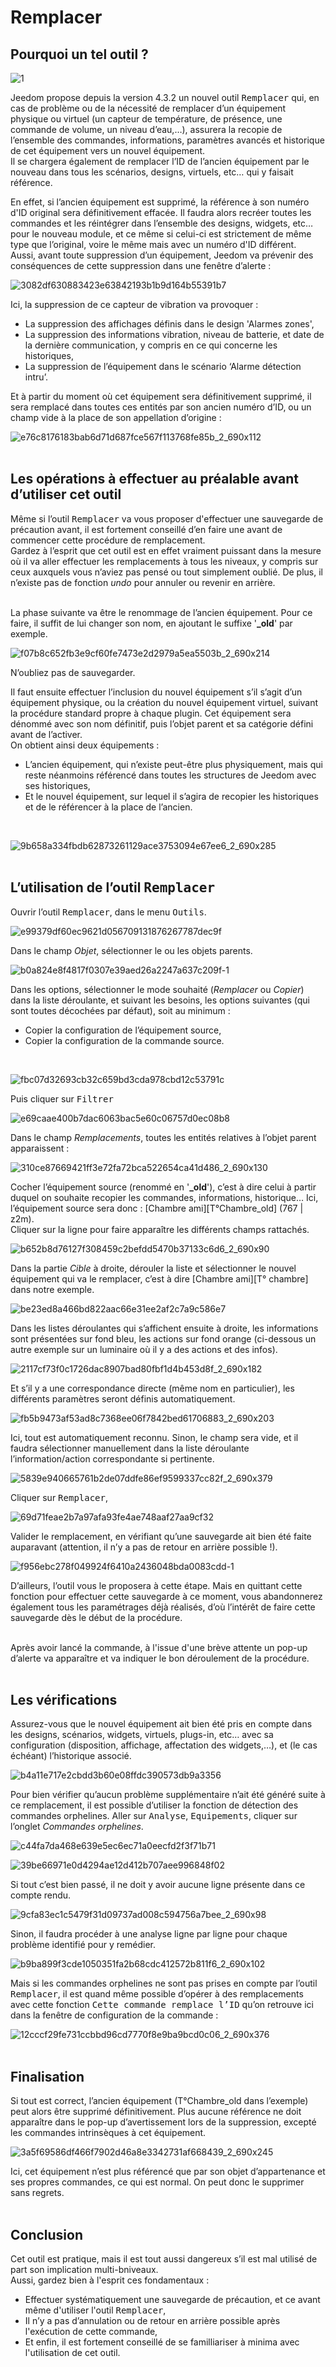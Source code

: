  # Remplacer

## Pourquoi un tel outil ?

![1](https://github.com/jngdan/core/alpha/docs/images/replace1.png)

Jeedom propose depuis la version 4.3.2 un nouvel outil <kbd>Remplacer</kbd> qui, en cas de problème ou de la nécessité de remplacer d’un équipement physique ou virtuel (un capteur de température, de présence, une commande de volume, un niveau d’eau,…), assurera la recopie de l’ensemble des commandes, informations, paramètres avancés et historique de cet équipement vers un nouvel équipement.<br>
Il se chargera également de remplacer l’ID de l’ancien équipement par le nouveau dans tous les scénarios, designs, virtuels, etc… qui y faisait référence.

En effet, si l’ancien équipement est supprimé, la référence à son numéro d'ID original sera définitivement effacée. Il faudra alors recréer toutes les commandes et les réintégrer dans l’ensemble des designs, widgets, etc… pour le nouveau module, et ce même si celui-ci est strictement de même type que l’original, voire le même mais avec un numéro d'ID différent.<br>
Aussi, avant toute suppression d’un équipement, Jeedom va prévenir des conséquences de cette suppression dans une fenêtre d’alerte :

![3082df630883423e63842193b1b9d164b55391b7](https://github.com/jngdan/core/alpha/docs/images/replace2.png)

Ici, la suppression de ce capteur de vibration va provoquer :

- La suppression des affichages définis dans le design 'Alarmes zones',
- La suppression des informations vibration, niveau de batterie, et date de la dernière communication, y compris en ce qui concerne les historiques,
- La suppression de l’équipement dans le scénario ‘Alarme détection intru’.

Et à partir du moment où cet équipement sera définitivement supprimé, il sera remplacé dans toutes ces entités par son ancien numéro d’ID, ou un champ vide à la place de son appellation d’origine :

![e76c8176183bab6d71d687fce567f113768fe85b_2_690x112](https://github.com/jngdan/core/alpha/docs/images/replace3.png)
<br><br>

## Les opérations à effectuer au préalable avant d’utiliser cet outil

Même si l’outil <kbd>Remplacer</kbd> va vous proposer d'effectuer une sauvegarde de précaution avant, il est fortement conseillé d’en faire une avant de commencer cette procédure de remplacement.<br>
Gardez à l’esprit que cet outil est en effet vraiment puissant dans la mesure où il va aller effectuer les remplacements à tous les niveaux, y compris sur ceux auxquels vous n’aviez pas pensé ou tout simplement oublié. De plus, il n’existe pas de fonction *undo* pour annuler ou revenir en arrière.<br><br>

La phase suivante va être le renommage de l’ancien équipement. Pour ce faire, il suffit de lui changer son nom, en ajoutant le suffixe '**_old**' par exemple.

![f07b8c652fb3e9cf60fe7473e2d2979a5ea5503b_2_690x214](https://github.com/jngdan/core/alpha/docs/images/replace4.png)
<br>

N’oubliez pas de sauvegarder.
<br>

Il faut ensuite effectuer l’inclusion du nouvel équipement s’il s’agit d’un équipement physique, ou la création du nouvel équipement virtuel, suivant la procédure standard propre à chaque plugin.
Cet équipement sera dénommé avec son nom définitif, puis l’objet parent et sa catégorie défini avant de l’activer. 
<br>
On obtient ainsi deux équipements :

- L’ancien équipement, qui n’existe peut-être plus physiquement, mais qui reste néanmoins référencé dans toutes les structures de Jeedom avec ses historiques,
- Et le nouvel équipement, sur lequel il s’agira de recopier les historiques et de le référencer à la place de l’ancien.
<br>

![9b658a334fbdb62873261129ace3753094e67ee6_2_690x285](https://github.com/jngdan/core/alpha/docs/images/replace5.png)
<br><br>

## L’utilisation de l’outil <kbd>Remplacer</kbd>

Ouvrir l’outil <kbd>Remplacer</kbd>, dans le menu <kbd>Outils</kbd>.

![e99379df60ec9621d056709131876267787dec9f](https://github.com/jngdan/core/alpha/docs/images/replace6.png)
<br>

Dans le champ *Objet*, sélectionner le ou les objets parents.

![b0a824e8f4817f0307e39aed26a2247a637c209f-1]([https://github.com/jngdan/core/alpha/docs/images/replace7.png)
<br>

Dans les options, sélectionner le mode souhaité (*Remplacer* ou *Copier*) dans la liste déroulante, et suivant les besoins, les options suivantes (qui sont toutes décochées par défaut), soit au minimum :

- Copier la configuration de l’équipement source,
- Copier la configuration de la commande source.
<br>

![fbc07d32693cb32c659bd3cda978cbd12c53791c](https://github.com/jngdan/core/alpha/docs/images/replace8.png)
<br>

Puis cliquer sur <kbd>Filtrer</kbd>

![e69caae400b7dac6063bac5e60c06757d0ec08b8](https://github.com/jngdan/core/alpha/docs/images/replace9.png)
<br>

Dans le champ *Remplacements*, toutes les entités relatives à l’objet parent apparaissent :

![310ce87669421ff3e72fa72bca522654ca41d486_2_690x130](https://github.com/jngdan/core/alpha/docs/images/replace10.png)
<br>

Cocher l’équipement source (renommé en '**_old**'), c’est à dire celui à partir duquel on souhaite recopier les commandes, informations, historique…
Ici, l’équipement source sera donc : [Chambre ami][T°Chambre_old] (767 | z2m).<br>
Cliquer sur la ligne pour faire apparaître les différents champs rattachés.

![b652b8d76127f308459c2befdd5470b37133c6d6_2_690x90](https://github.com/jngdan/core/alpha/docs/images/replace11.png)
<br>

Dans la partie *Cible* à droite, dérouler la liste et sélectionner le nouvel équipement qui va le remplacer, c’est à dire [Chambre ami][T° chambre] dans notre exemple.

![be23ed8a466bd822aac66e31ee2af2c7a9c586e7](https://github.com/jngdan/core/alpha/docs/images/replace12.png)
<br>

Dans les listes déroulantes qui s’affichent ensuite à droite, les informations sont présentées sur fond bleu, les actions sur fond orange (ci-dessous un autre exemple sur un luminaire où il y a des actions et des infos).

![2117cf73f0c1726dac8907bad80fbf1d4b453d8f_2_690x182](https://github.com/jngdan/core/alpha/docs/images/replace13.png)
<br>

Et s’il y a une correspondance directe (même nom en particulier), les différents paramètres seront définis automatiquement.

![fb5b9473af53ad8c7368ee06f7842bed61706883_2_690x203](https://github.com/jngdan/core/alpha/docs/images/replace14.png)
<br>

Ici, tout est automatiquement reconnu.
Sinon, le champ sera vide, et il faudra sélectionner manuellement dans la liste déroulante l’information/action correspondante si pertinente.

![5839e940665761b2de07ddfe86ef9599337cc82f_2_690x379](https://github.com/jngdan/core/alpha/docs/images/replace15.png)
<br>

Cliquer sur <kbd>Remplacer</kbd>,

![69d71feae2b7a97afa93fe4ae748aaf27aa9cf32](https://github.com/jngdan/core/alpha/docs/images/replace16.png)
<br>

Valider le remplacement, en vérifiant qu’une sauvegarde ait bien été faite auparavant (attention, il n’y a pas de retour en arrière possible !).

![f956ebc278f049924f6410a2436048bda0083cdd-1](https://github.com/jngdan/core/alpha/docs/images/replace17.png)
<br>

D’ailleurs, l’outil vous le proposera à cette étape. Mais en quittant cette fonction pour effectuer cette sauvegarde à ce moment, vous abandonnerez également tous les paramétrages déjà réalisés, d’où l’intérêt de faire cette sauvegarde dès le début de la procédure.<br><br>

Après avoir lancé la commande, à l'issue d'une brève attente un pop-up d’alerte va apparaître et va indiquer le bon déroulement de la procédure.<br><br>

## Les vérifications

Assurez-vous que le nouvel équipement ait bien été pris en compte dans les designs, scénarios, widgets, virtuels, plugs-in, etc… avec sa configuration (disposition, affichage, affectation des widgets,…), et (le cas échéant) l’historique associé.

![b4a11e717e2cbdd3b60e08ffdc390573db9a3356](https://github.com/jngdan/core/alpha/docs/images/replace18.png)
<br>

Pour bien vérifier qu’aucun problème supplémentaire n’ait été généré suite à ce remplacement, il est possible d’utiliser la fonction de détection des commandes orphelines.
Aller sur <kbd>Analyse</kbd>, <kbd>Equipements</kbd>, cliquer sur l’onglet *Commandes orphelines*.

![c44fa7da468e639e5ec6ec71a0eecfd2f3f71b71](https://github.com/jngdan/core/alpha/docs/images/replace19.png)
<br>

![39be66971e0d4294ae12d412b707aee996848f02](https://github.com/jngdan/core/alpha/docs/images/replace20.png)
<br>

Si tout c’est bien passé, il ne doit y avoir aucune ligne présente dans ce compte rendu.
 
![9cfa83ec1c5479f31d09737ad008c594756a7bee_2_690x98](https://github.com/jngdan/core/alpha/docs/images/replace21.png)
<br>

Sinon, il faudra procéder à une analyse ligne par ligne pour chaque problème identifié pour y remédier.

![b9ba899f3cde1050351fa2b68cdc412572b811f6_2_690x102](https://github.com/jngdan/core/alpha/docs/images/replace22.png)
<br>

Mais si les commandes orphelines ne sont pas prises en compte par l’outil <kbd>Remplacer</kbd>, il est quand même possible d’opérer à des remplacements avec cette fonction <kbd>Cette commande remplace l’ID</kbd> qu’on retrouve ici dans la fenêtre de configuration de la commande :

![12cccf29fe731ccbbd96cd7770f8e9ba9bcd0c06_2_690x376](https://github.com/jngdan/core/alpha/docs/images/replace23.png)
<br><br>

## Finalisation

Si tout est correct, l’ancien équipement (T°Chambre_old dans l’exemple) peut alors être supprimé définitivement. Plus aucune référence ne doit apparaître dans le pop-up d’avertissement lors de la suppression, excepté les commandes intrinsèques à cet équipement.

![3a5f69586df466f7902d46a8e3342731af668439_2_690x245](https://github.com/jngdan/core/alpha/docs/images/replace24.png)
<br>

Ici, cet équipement n’est plus référencé que par son objet d’appartenance et ses propres commandes, ce qui est normal. On peut donc le supprimer sans regrets.<br><br>

## Conclusion

Cet outil est pratique, mais il est tout aussi dangereux s’il est mal utilisé de part son implication multi-bniveaux.<br>
Aussi, gardez bien à l'esprit ces fondamentaux :

- Effectuer systématiquement une sauvegarde de précaution, et ce avant même d'utiliser l'outil <kbd>Remplacer</kbd>,
- Il n’y a pas d’annulation ou de retour en arrière possible après l'exécution de cette commande,
- Et enfin, il est fortement conseillé de se familliariser à minima avec l'utilisation de cet outil.
